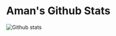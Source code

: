 # Aman's Github Stats

![Github stats](https://github-readme-stats.vercel.app/api?username=aman231217&theme=highcontrast&show_icons=true&count_private=true)
